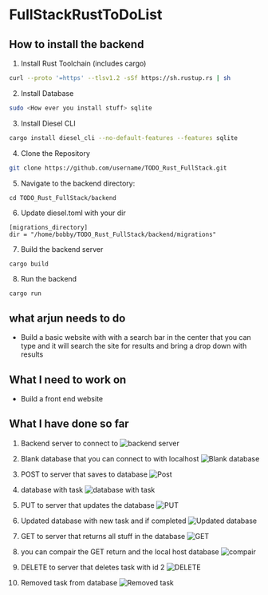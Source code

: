 # FullStackRustToDoList

## How to install the backend

1. Install Rust Toolchain (includes cargo)
```sh
curl --proto '=https' --tlsv1.2 -sSf https://sh.rustup.rs | sh
```

2. Install Database
```sh
sudo <How ever you install stuff> sqlite
```

3. Install Diesel CLI
```sh
cargo install diesel_cli --no-default-features --features sqlite
```

4. Clone the Repository
```sh
git clone https://github.com/username/TODO_Rust_FullStack.git
```

5. Navigate to the backend directory:
```
cd TODO_Rust_FullStack/backend
```

6. Update diesel.toml with your dir
```
[migrations_directory]
dir = "/home/bobby/TODO_Rust_FullStack/backend/migrations"
```

7. Build the backend server
```sh
cargo build
```

8. Run the backend
```
cargo run
```

## what arjun needs to do

* Build a basic website with with a search bar in the center that you can type and it will search the site for results and bring a drop down with results

## What I need to work on

* Build a front end website 

## What I have done so far

1. Backend server to connect to
![backend server](images/step1.png)

2. Blank database that you can connect to with localhost
![Blank database](images/step2.png)

3. POST to server that saves to database
![Post](images/step3.png)

4. database with task
![database with task](images/step4.png)

5. PUT to server that updates the database
![PUT](images/step5.png)

6. Updated database with new task and if completed
![Updated database](images/step6.png)

7. GET to server that returns all stuff in the database
![GET](images/step7.png)

8. you can compair the GET return and the local host database
![compair](images/step8.png)

9. DELETE to server that deletes task with id 2
![DELETE](images/step9.png)

10. Removed task from database
![Removed task](images/step10.png)
